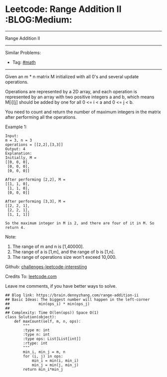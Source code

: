 # Leetcode: Range Addition II     :BLOG:Medium:


---

Range Addition II  

---

Similar Problems:  
-   Tag: [#math](https://brain.dennyzhang.com/tag/math)

---

Given an m \* n matrix M initialized with all 0's and several update operations.  

Operations are represented by a 2D array, and each operation is represented by an array with two positive integers a and b, which means M[i][j] should be added by one for all 0 <= i < a and 0 <= j < b.  

You need to count and return the number of maximum integers in the matrix after performing all the operations.  

Example 1:  

    Input: 
    m = 3, n = 3
    operations = [[2,2],[3,3]]
    Output: 4
    Explanation: 
    Initially, M = 
    [[0, 0, 0],
     [0, 0, 0],
     [0, 0, 0]]
    
    After performing [2,2], M = 
    [[1, 1, 0],
     [1, 1, 0],
     [0, 0, 0]]
    
    After performing [3,3], M = 
    [[2, 2, 1],
     [2, 2, 1],
     [1, 1, 1]]
    
    So the maximum integer in M is 2, and there are four of it in M. So return 4.

Note:  
1.  The range of m and n is [1,40000].
2.  The range of a is [1,m], and the range of b is [1,n].
3.  The range of operations size won't exceed 10,000.

Github: [challenges-leetcode-interesting](https://github.com/DennyZhang/challenges-leetcode-interesting/tree/master/range-addition-ii)  

Credits To: [leetcode.com](https://leetcode.com/problems/range-addition-ii/description/)  

Leave me comments, if you have better ways to solve.  

    ## Blog link: https://brain.dennyzhang.com/range-addition-ii
    ## Basic Ideas: The biggest number will happen in the left-corner
    ##             min(ops_i) * min(ops_j)
    ##
    ## Complexity: Time O(len(ops)) Space O(1)
    class Solution(object):
        def maxCount(self, m, n, ops):
            """
            :type m: int
            :type n: int
            :type ops: List[List[int]]
            :rtype: int
            """
            min_i, min_j = m, n
            for (i, j) in ops:
                min_i = min(i, min_i)
                min_j = min(j, min_j)
            return min_i*min_j